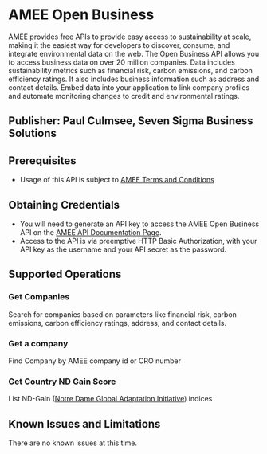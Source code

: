 # AMEE Open Business
AMEE provides free APIs to provide easy access to sustainability at scale, making it the easiest way for developers to discover, consume, and integrate environmental data on the web. The Open Business API allows you to access business data on over 20 million companies. Data includes sustainability metrics such as financial risk, carbon emissions, and carbon efficiency ratings. It also includes business information such as address and contact details. Embed data into your application to link company profiles and automate monitoring changes to credit and environmental ratings.

## Publisher: Paul Culmsee, Seven Sigma Business Solutions

## Prerequisites
* Usage of this API is subject to [AMEE Terms and Conditions](https://www.amee.com/terms-and-conditions)

## Obtaining Credentials
* You will need to generate an API key to access the AMEE Open Business API on the [AMEE API Documentation Page](https://www.amee.com/api#/documentation).
* Access to the API is via preemptive HTTP Basic Authorization, with your API key as the username and your API secret as the password.

## Supported Operations
### Get Companies
Search for companies based on parameters like financial risk, carbon emissions, carbon efficiency ratings, address, and contact details.
### Get a company
Find Company by AMEE company id or CRO number
### Get Country ND Gain Score
List ND-Gain ([Notre Dame Global Adaptation Initiative](https://gain-new.crc.nd.edu/ranking?msclkid=a668bb78bc5811ecbb12c95a4ea5e565)) indices


## Known Issues and Limitations
There are no known issues at this time.

